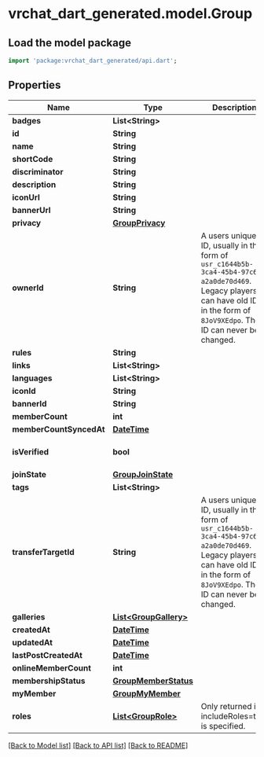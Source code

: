 # vrchat_dart_generated.model.Group

## Load the model package
```dart
import 'package:vrchat_dart_generated/api.dart';
```

## Properties
Name | Type | Description | Notes
------------ | ------------- | ------------- | -------------
**badges** | **List&lt;String&gt;** |  | [optional] 
**id** | **String** |  | [optional] 
**name** | **String** |  | [optional] 
**shortCode** | **String** |  | [optional] 
**discriminator** | **String** |  | [optional] 
**description** | **String** |  | [optional] 
**iconUrl** | **String** |  | [optional] 
**bannerUrl** | **String** |  | [optional] 
**privacy** | [**GroupPrivacy**](GroupPrivacy.md) |  | [optional] 
**ownerId** | **String** | A users unique ID, usually in the form of `usr_c1644b5b-3ca4-45b4-97c6-a2a0de70d469`. Legacy players can have old IDs in the form of `8JoV9XEdpo`. The ID can never be changed. | [optional] 
**rules** | **String** |  | [optional] 
**links** | **List&lt;String&gt;** |  | [optional] 
**languages** | **List&lt;String&gt;** |  | [optional] 
**iconId** | **String** |  | [optional] 
**bannerId** | **String** |  | [optional] 
**memberCount** | **int** |  | [optional] 
**memberCountSyncedAt** | [**DateTime**](DateTime.md) |  | [optional] 
**isVerified** | **bool** |  | [optional] [default to false]
**joinState** | [**GroupJoinState**](GroupJoinState.md) |  | [optional] 
**tags** | **List&lt;String&gt;** |  | [optional] 
**transferTargetId** | **String** | A users unique ID, usually in the form of `usr_c1644b5b-3ca4-45b4-97c6-a2a0de70d469`. Legacy players can have old IDs in the form of `8JoV9XEdpo`. The ID can never be changed. | [optional] 
**galleries** | [**List&lt;GroupGallery&gt;**](GroupGallery.md) |  | [optional] 
**createdAt** | [**DateTime**](DateTime.md) |  | [optional] 
**updatedAt** | [**DateTime**](DateTime.md) |  | [optional] 
**lastPostCreatedAt** | [**DateTime**](DateTime.md) |  | [optional] 
**onlineMemberCount** | **int** |  | [optional] 
**membershipStatus** | [**GroupMemberStatus**](GroupMemberStatus.md) |  | [optional] 
**myMember** | [**GroupMyMember**](GroupMyMember.md) |  | [optional] 
**roles** | [**List&lt;GroupRole&gt;**](GroupRole.md) | Only returned if ?includeRoles=true is specified. | [optional] 

[[Back to Model list]](../README.md#documentation-for-models) [[Back to API list]](../README.md#documentation-for-api-endpoints) [[Back to README]](../README.md)


